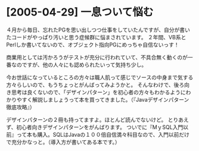 # [2005-04-29] 一息ついて悩む


４月から毎日、忘れたPGを思い出しつつ仕事をしていたんですが、自分が書いたコードがやっぱり汚いと思う症候群に悩まされています。
２年間、VB系とPerlしか書いてないので、オブジェクト指向PGにめっちゃ自信ないっす！

商業用としては汚かろうがテストが充分に行われていて、不具合無く動くのが一番なのですが、他の人々にも認められたいって気持ち少し。

今お世話になっているところの方々は職人肌って感じでソースの中身まで気する方々らしいので、もうちょっとがんばってみようかと。
そんなわけで、後ろ向き思考は良くないので、「デザインパターン」を初心者の方々もわかるようにわかりやすく解説しましょうって本を買ってきました。（『Javaデザインパターン徹底攻略』）

デザインパターンの２冊も持ってますよ。ほとんど読んでないけど。
とりあえず、初心者向きデザインパターンをがんばります。
ついでに『MｙSQL入門以前』って本も購入。SQLはJavaの１００倍自信満々科目なので、入門以前だけで充分かなっと。（導入方が書いてある本です。）

